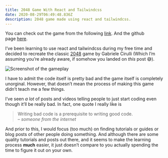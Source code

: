 ```yaml
---
title: 2048 Game With React and Tailwindcss
date: 2020-08-29T06:49:48.836Z
description: 2048 game made using react and tailwindcss.
---
```

You can check out the game from the following [link](https://2048.junhyukhan.com/). And the github page [here](https://github.com/firstimedeveloper/2048).

I’ve been learning to use react and tailwindcss during my free time and decided to recreate the classic [2048](https://play2048.co/) game by Gabriele Cirulli (Which I’m assuming you’re already aware, if somehow you landed on *this* post 😅).

![Screenshot of the gameplay](img/gameplay.png "Screenshot of the gameplay")

I have to admit the code itself is pretty bad and the game itself is completely unorginal. However, that doesn’t mean the process of making this game didn’t teach me a few things.

I’ve seen *a lot* of posts and videos telling people to just start coding even though it’ll be really bad. In fact, one quote I really like is

> Writing bad code is a prerequisite to writing good code.\
> – *someone from the internet*

And prior to this, I would focus (too much) on finding tutorials or guides or blog posts of other people doing something. And although there are some quality tutorials and posts out there, and it seems to make the learning process **much** easier, it just doesn’t compare to you actually spending the time to figure it out on your own.